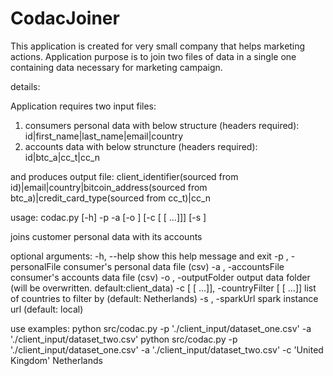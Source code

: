 # CodacJoiner


This application is created for very small company that helps marketing actions.
Application purpose is to join two files of data in a single one containing data necessary for marketing campaign.


details:

Application requires two input files:
1. consumers personal data with below structure (headers required):
    id|first_name|last_name|email|country
2. accounts data with below struncture (headers required):
    id|btc_a|cc_t|cc_n

and produces output file:
    client_identifier(sourced from id)|email|country|bitcoin_address(sourced from btc_a)|credit_card_type(sourced from cc_t)|cc_n


usage: codac.py [-h] -p <fileName> -a <fileName> [-o <folderName>]
                [-c [<countryName> [<countryName> ...]]] [-s <url>]

joins customer personal data with its accounts

optional arguments:
  -h, --help            show this help message and exit
  -p <fileName>, -personalFile <fileName>
                        consumer's personal data file (csv)
  -a <fileName>, -accountsFile <fileName>
                        consumer's accounts data file (csv)
  -o <folderName>, -outputFolder <folderName>
                        output data folder (will be overwritten.
                        default:client_data)
  -c [<countryName> [<countryName> ...]], -countryFilter [<countryName> [<countryName> ...]]
                        list of countries to filter by (default: Netherlands)
  -s <url>, -sparkUrl <url>
                        spark instance url (default: local)

use examples:
python src/codac.py -p './client_input/dataset_one.csv' -a './client_input/dataset_two.csv'
python src/codac.py -p './client_input/dataset_one.csv' -a './client_input/dataset_two.csv' -c 'United Kingdom' Netherlands

